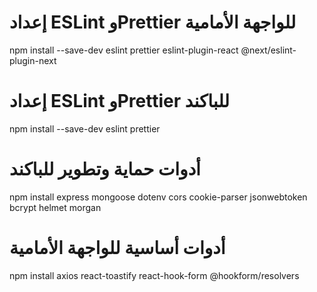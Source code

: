 # إعداد ESLint وPrettier للواجهة الأمامية
npm install --save-dev eslint prettier eslint-plugin-react @next/eslint-plugin-next

# إعداد ESLint وPrettier للباكند
npm install --save-dev eslint prettier

# أدوات حماية وتطوير للباكند
npm install express mongoose dotenv cors cookie-parser jsonwebtoken bcrypt helmet morgan

# أدوات أساسية للواجهة الأمامية
npm install axios react-toastify react-hook-form @hookform/resolvers
